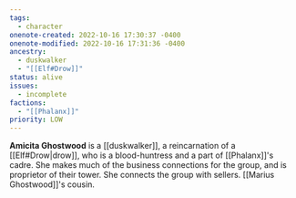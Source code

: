 ```yaml
---
tags:
  - character
onenote-created: 2022-10-16 17:30:37 -0400
onenote-modified: 2022-10-16 17:31:36 -0400
ancestry:
  - duskwalker
  - "[[Elf#Drow]]"
status: alive
issues:
  - incomplete
factions:
  - "[[Phalanx]]"
priority: LOW
---
```

**Amicita Ghostwood** is a [[duskwalker]], a reincarnation of a [[Elf#Drow|drow]], who is a blood-huntress and a part of [[Phalanx]]'s cadre. She makes much of the business connections for the group, and is proprietor of their tower. She connects the group with sellers. [[Marius Ghostwood]]'s cousin.
